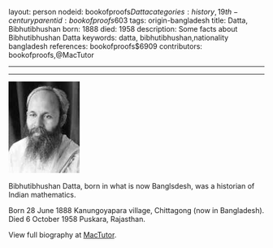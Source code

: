 layout: person
nodeid: bookofproofs$Datta
categories: history,19th-century
parentid: bookofproofs$603
tags: origin-bangladesh
title: Datta, Bibhutibhushan
born: 1888
died: 1958
description: Some facts about Bibhutibhushan Datta
keywords: datta, bibhutibhushan,nationality bangladesh
references: bookofproofs$6909
contributors: bookofproofs,@MacTutor

---


---

![Datta.jpg](https://github.com/bookofproofs/bookofproofs.github.io/blob/main/_sources/_assets/images/portraits/Datta.jpg?raw=true)

Bibhutibhushan Datta, born in what is now Banglsdesh, was a historian of Indian mathematics.

Born 28 June 1888 Kanungoyapara village, Chittagong (now in Bangladesh). Died 6 October 1958 Puskara, Rajasthan.


View full biography at [MacTutor](https://mathshistory.st-andrews.ac.uk/Biographies/Datta/).
